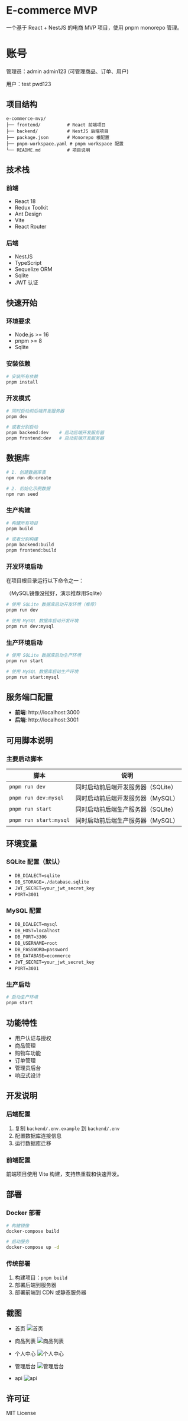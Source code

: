 # E-commerce MVP

一个基于 React + NestJS 的电商 MVP 项目，使用 pnpm monorepo 管理。

# 账号
管理员：admin admin123  (可管理商品、订单、用户)

用户：test pwd123

## 项目结构

```
e-commerce-mvp/
├── frontend/          # React 前端项目
├── backend/           # NestJS 后端项目
├── package.json       # Monorepo 根配置
├── pnpm-workspace.yaml # pnpm workspace 配置
└── README.md          # 项目说明
```

## 技术栈

### 前端
- React 18
- Redux Toolkit
- Ant Design
- Vite
- React Router

### 后端
- NestJS
- TypeScript
- Sequelize ORM
- Sqlite
- JWT 认证

## 快速开始

### 环境要求
- Node.js >= 16
- pnpm >= 8
- Sqlite

### 安装依赖
```bash
# 安装所有依赖
pnpm install
```

### 开发模式
```bash
# 同时启动前后端开发服务器
pnpm dev

# 或者分别启动
pnpm backend:dev    # 启动后端开发服务器
pnpm frontend:dev   # 启动前端开发服务器
```

## 数据库
```bash
# 1. 创建数据库表
npm run db:create

# 2. 初始化示例数据
npm run seed
```

### 生产构建
```bash
# 构建所有项目
pnpm build

# 或者分别构建
pnpm backend:build
pnpm frontend:build
```


### 开发环境启动

在项目根目录运行以下命令之一：

（MySQL镜像没拉好，演示推荐用Sqlite）

```bash
# 使用 SQLite 数据库启动开发环境（推荐）
pnpm run dev

# 使用 MySQL 数据库启动开发环境
pnpm run dev:mysql
```

### 生产环境启动

```bash
# 使用 SQLite 数据库启动生产环境
pnpm run start

# 使用 MySQL 数据库启动生产环境
pnpm run start:mysql
```

## 服务端口配置

- **前端**: http://localhost:3000
- **后端**: http://localhost:3001

## 可用脚本说明

### 主要启动脚本

| 脚本 | 说明 |
|------|------|
| `pnpm run dev` | 同时启动前后端开发服务器（SQLite） |
| `pnpm run dev:mysql` | 同时启动前后端开发服务器（MySQL） |
| `pnpm run start` | 同时启动前后端生产服务器（SQLite） |
| `pnpm run start:mysql` | 同时启动前后端生产服务器（MySQL） |


## 环境变量

### SQLite 配置（默认）
- `DB_DIALECT=sqlite`
- `DB_STORAGE=./database.sqlite`
- `JWT_SECRET=your_jwt_secret_key`
- `PORT=3001`

### MySQL 配置
- `DB_DIALECT=mysql`
- `DB_HOST=localhost`
- `DB_PORT=3306`
- `DB_USERNAME=root`
- `DB_PASSWORD=password`
- `DB_DATABASE=ecommerce`
- `JWT_SECRET=your_jwt_secret_key`
- `PORT=3001`

### 生产启动
```bash
# 启动生产环境
pnpm start
```

## 功能特性

- 用户认证与授权
- 商品管理
- 购物车功能
- 订单管理
- 管理员后台
- 响应式设计

## 开发说明

### 后端配置
1. 复制 `backend/.env.example` 到 `backend/.env`
2. 配置数据库连接信息
3. 运行数据库迁移

### 前端配置
前端项目使用 Vite 构建，支持热重载和快速开发。

## 部署

### Docker 部署
```bash
# 构建镜像
docker-compose build

# 启动服务
docker-compose up -d
```

### 传统部署
1. 构建项目：`pnpm build`
2. 部署后端到服务器
3. 部署前端到 CDN 或静态服务器

## 截图
- 首页
![首页](/docs/index.png)

- 商品列表
![商品列表](/docs/product.png)

- 个人中心
![个人中心](/docs/person.png)

- 管理后台
![管理后台](/docs/admin.png)

- api
![api](/docs/apiSwagger.png)

## 许可证

MIT License
